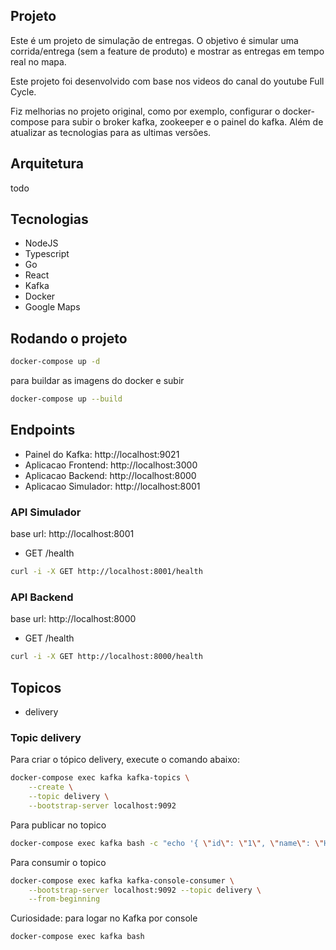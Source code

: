 ## Projeto

Este é um projeto de simulação de entregas. O objetivo é simular uma corrida/entrega (sem a feature de produto) e mostrar as entregas em tempo real no mapa.

Este projeto foi desenvolvido com base nos videos do canal do youtube Full Cycle.

Fiz melhorias no projeto original, como por exemplo, configurar o docker-compose para subir o broker kafka, zookeeper e o painel do kafka. Além de atualizar as tecnologias para as ultimas versões.

## Arquitetura

todo

## Tecnologias

- NodeJS
- Typescript
- Go
- React
- Kafka
- Docker
- Google Maps

## Rodando o projeto

```bash
docker-compose up -d
```

para buildar as imagens do docker e subir

```bash
docker-compose up --build
```

## Endpoints

- Painel do Kafka: http://localhost:9021
- Aplicacao Frontend: http://localhost:3000
- Aplicacao Backend: http://localhost:8000
- Aplicacao Simulador: http://localhost:8001

### API Simulador

base url: http://localhost:8001

- GET /health

```bash
curl -i -X GET http://localhost:8001/health
```

### API Backend

base url: http://localhost:8000

- GET /health

```bash
curl -i -X GET http://localhost:8000/health
```

## Topicos

- delivery

### Topic delivery

Para criar o tópico delivery, execute o comando abaixo:

```bash
docker-compose exec kafka kafka-topics \
    --create \
    --topic delivery \
    --bootstrap-server localhost:9092
```

Para publicar no topico

```bash
docker-compose exec kafka bash -c "echo '{ \"id\": \"1\", \"name\": \"Heliandro\", \"lat\": \"-23.5505\", \"lng\": \"-46.6333\" }' | kafka-console-producer --topic delivery --broker-list localhost:9092"
```

Para consumir o topico

```bash
docker-compose exec kafka kafka-console-consumer \
    --bootstrap-server localhost:9092 --topic delivery \
    --from-beginning
```

Curiosidade: para logar no Kafka por console
    
```bash
docker-compose exec kafka bash
```
